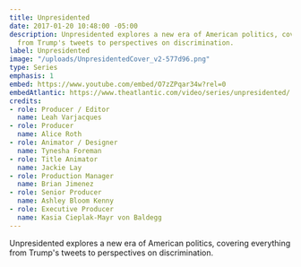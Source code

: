 ```yaml
---
title: Unpresidented
date: 2017-01-20 10:48:00 -05:00
description: Unpresidented explores a new era of American politics, covering everything
  from Trump's tweets to perspectives on discrimination.
label: Unpresidented
image: "/uploads/UnpresidentedCover_v2-577d96.png"
type: Series
emphasis: 1
embed: https://www.youtube.com/embed/O7zZPqar34w?rel=0
embedAtlantic: https://www.theatlantic.com/video/series/unpresidented/
credits:
- role: Producer / Editor
  name: Leah Varjacques
- role: Producer
  name: Alice Roth
- role: Animator / Designer
  name: Tynesha Foreman
- role: Title Animator
  name: Jackie Lay
- role: Production Manager
  name: Brian Jimenez
- role: Senior Producer
  name: Ashley Bloom Kenny
- role: Executive Producer
  name: Kasia Cieplak-Mayr von Baldegg
---
```


Unpresidented explores a new era of American politics, covering everything from Trump's tweets to perspectives on discrimination.